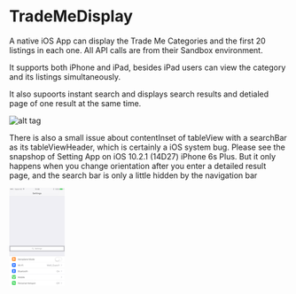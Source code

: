 # TradeMeDisplay

A native iOS App can display the Trade Me Categories and the first 20 listings in each one.
All API calls are from their Sandbox environment.

It supports both iPhone and iPad, besides iPad users can view the category and its listings simultaneously. 

It also supoorts instant search and displays search results and detialed page of one result at the same time.

![alt tag](https://github.com/g-enius/TradeMeDisplay/blob/master/demo.gif)

There is also a small issue about contentInset of tableView with a searchBar as its tableViewHeader, which is certainly a iOS system bug. Please see the snapshop of Setting App on iOS 10.2.1 (14D27) iPhone 6s Plus.
But it only happens when you change orientation after you enter a detailed result page, and the search bar is only a little hidden by the navigation bar


![alt tag](https://github.com/g-enius/TradeMeDisplay/blob/master/system_Bug.PNG)

